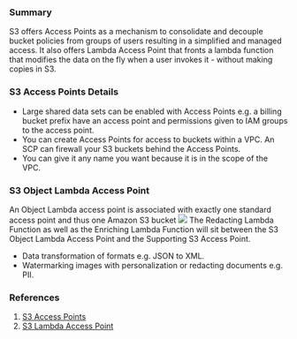 ### Summary
S3 offers Access Points as a mechanism to consolidate and decouple bucket policies from groups of users resulting in a simplified and managed access. It also offers Lambda Access Point that fronts a lambda function that modifies the data on the fly when a user invokes it - without making copies in S3.

### S3 Access Points Details
- Large shared data sets can be enabled with Access Points e.g. a billing bucket prefix have an access point and permissions given to IAM groups to the access point.
- You can create Access Points for access to buckets within a VPC. An SCP can firewall your S3 buckets behind the Access Points.
- You can give it any name you want because it is in the scope of the VPC.

### S3 Object Lambda Access Point
An Object Lambda access point is associated with exactly one standard access point and thus one Amazon S3 bucket
![](lambda_access_point_arch.png)
The Redacting Lambda Function as well as the Enriching Lambda Function will sit between the S3 Object Lambda Access Point and the Supporting S3 Access Point. 
- Data transformation of formats e.g. JSON to XML.
- Watermarking images with personalization or redacting documents e.g. PII.
### References

1. [S3 Access Points](https://aws.amazon.com/s3/features/access-points/)
2. [S3 Lambda Access Point](https://docs.aws.amazon.com/AmazonS3/latest/userguide/olap-create.html)